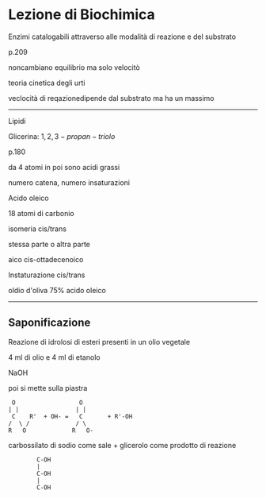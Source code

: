 # Lezione di Biochimica

Enzimi catalogabili attraverso alle modalità di reazione e del substrato


p.209

noncambiano equilibrio ma solo velocitò

teoria cinetica degli urti 

veclocità di reqazionedipende dal substrato ma ha un massimo


---
Lipidi

Glicerina: $1,2,3-propan-triolo$


p.180

da 4 atomi in poi sono acidi grassi

numero catena, numero insaturazioni


Acido oleico


18 atomi di carbonio


isomeria cis/trans

stessa parte o altra parte

aico cis-ottadecenoico


Instaturazione cis/trans

oldio d'oliva
75% acido oleico



---


## Saponificazione

Reazione di idrolosi di esteri presenti in un olio vegetale

4 ml di olio e 4 ml di etanolo


NaOH


poi si mette sulla piastra


     O                  O
    | |                | |
     C    R'  + OH- =   C       + R'-OH
    /  \ /             / \
    R   O             R   O-

carbossilato di sodio come sale + glicerolo come prodotto di reazione

        
			C-OH
			|
			C-OH
			|
			C-OH
<!--stackedit_data:
eyJoaXN0b3J5IjpbLTgyMzE0NDg1MywxNzY2ODg3ODA1LDI5MD
I4NjUzMSwxNzE4NTMxOTc0XX0=
-->